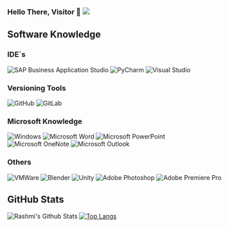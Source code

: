 ### Hello There, Visitor 👋 ![](https://komarev.com/ghpvc/?username=clientinfo&color=FF0555)

## Software Knowledge

### IDE´s
![SAP Business Application Studio](https://img.shields.io/badge/-SAP%20Business%20Application%20Studio-000?&logo=sap)
![PyCharm](https://img.shields.io/badge/-PyCharm-000?&logo=pycharm)
![Visual Studio](https://img.shields.io/badge/-Visual%20Studio-000?&logo=visualstudio)

### Versioning Tools
![GitHub](https://img.shields.io/badge/-GitHub-000?&logo=github)
![GitLab](https://img.shields.io/badge/-GitLab-000?&logo=gitlab)

### Microsoft Knowledge
![Windows](https://img.shields.io/badge/-Windows-000?&logo=windows)
![Microsoft Word](https://img.shields.io/badge/-Microsoft%20Word-000?&logo=microsoftword)
![Microsoft PowerPoint](https://img.shields.io/badge/-Microsoft%20PowerPoint-000?&logo=microsoftpowerpoint)
![Microsoft OneNote](https://img.shields.io/badge/-Microsoft%20OneNote-000?&logo=microsoftonenote)
![Microsoft Outlook](https://img.shields.io/badge/-Microsoft%20Outlook-000?&logo=microsoftoutlook)

### Others
![VMWare](https://img.shields.io/badge/-VMWare-000?&logo=vmware)
![Blender](https://img.shields.io/badge/-Blender-000?&logo=blender)
![Unity](https://img.shields.io/badge/-Unity-000?&logo=unity)
![Adobe Photoshop](https://img.shields.io/badge/-Adobe%20Photoshop-000?&logo=adobephotoshop)
![Adobe Premiere Pro](https://img.shields.io/badge/-Adobe%20Premiere%20Pro-000?&logo=adobepremierepro)

## GitHub Stats
![Rashmi's Github Stats](https://github-readme-stats.vercel.app/api?username=clientinfo&count_private=true&show_icons=true&include_all_commits=true&theme=holi)
[![Top Langs](https://github-readme-stats.vercel.app/api/top-langs/?username=clientinfo&layout=donut&theme=holi)](https://github.com/anuraghazra/github-readme-stats)


<!--
**clientinfo/clientinfo** is a ✨ _special_ ✨ repository because its `README.md` (this file) appears on your GitHub profile.

Here are some ideas to get you started:

- 🔭 I’m currently working on ...
- 🌱 I’m currently learning ...
- 👯 I’m looking to collaborate on ...
- 🤔 I’m looking for help with ...
- 💬 Ask me about ...
- 📫 How to reach me: ...
- 😄 Pronouns: ...
- ⚡ Fun fact: ...
-->
